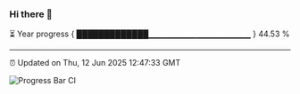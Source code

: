 ### Hi there 👋

⏳ Year progress { █████████████▁▁▁▁▁▁▁▁▁▁▁▁▁▁▁▁▁ } 44.53 %

---

⏰ Updated on Thu, 12 Jun 2025 12:47:33 GMT

![Progress Bar CI](https://github.com/liununu/liununu/workflows/Progress%20Bar%20CI/badge.svg)
